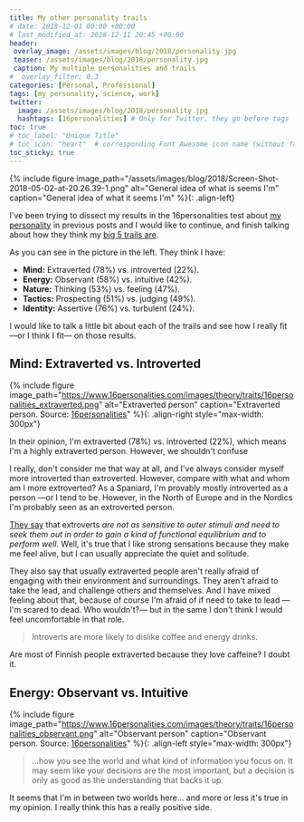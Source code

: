 ```yaml
---
title: My other personality trails
# date: 2018-12-01 00:00 +00:00
# last_modified_at: 2018-12-11 20:45 +00:00
header: 
 overlay_image: /assets/images/blog/2018/personality.jpg
 teaser: /assets/images/blog/2018/personality.jpg
 caption: My multiple personalities and trails
#  overlay_filter: 0.3
categories: [Personal, Professional]
tags: [my personality, science, work]
twitter: 
  image: /assets/images/blog/2018/personality.jpg
  hashtags: [16personalities] # Only for Twitter, they go before tags
toc: true
# toc_label: "Unique Title"
# toc_icon: "heart"  # corresponding Font Awesome icon name (without fa prefix)
toc_sticky: true
---
```


{% include figure image_path="/assets/images/blog/2018/Screen-Shot-2018-05-02-at-20.26.39-1.png" alt="General idea of what is seems I'm" caption="General idea of what it seems I'm" %}{: .align-left}

I've been trying to dissect my results in the 16personalities test about [my personality](/archive/tags/my-personality/) in previous posts and I would like to continue, and finish talking about how they think my [big 5 trails are](https://en.wikipedia.org/wiki/Big_Five_personality_traits). 

As you can see in the picture in the left. They think I have: 

- **Mind:** Extraverted (78%) vs. introverted (22%). 
- **Energy:** Observant (58%) vs. intuitive (42%). 
- **Nature:** Thinking (53%) vs. feeling (47%). 
- **Tactics:** Prospecting (51%) vs. judging (49%). 
- **Identity:** Assertive (76%) vs. turbulent (24%). 

I would like to talk a little bit about each of the trails and see how I really fit —or I think I fit— on those results. 

## Mind: Extraverted vs. Introverted

{% include figure image_path="https://www.16personalities.com/images/theory/traits/16personalities_extraverted.png" alt="Extraverted person" caption="Extraverted person. Source: [16personalities](https://www.16personalities.com/articles/mind-introverted-vs-extraverted)" %}{: .align-right style="max-width: 300px"}

In their opinion, I'm extraverted (78%) vs. introverted (22%), which means I'm a highly extraverted person. However, we shouldn't confuse 

I really, don't consider me that way at all, and I've always consider myself more introverted than extroverted. However, compare with what and whom am I more extroverted? As a Spaniard, I'm provably mostly introverted as a person —or I tend to be. However, in the North of Europe and in the Nordics I'm probably seen as an extroverted person. 

[They say](https://www.16personalities.com/articles/mind-introverted-vs-extraverted) that extroverts *are not as sensitive to outer stimuli and need to seek them out in order to gain a kind of functional equilibrium and to perform well*. Well, it's true that I like strong sensations because they make me feel alive, but I can usually appreciate the quiet and solitude. 

They also say that usually extraverted people aren't really afraid of engaging with their environment and surroundings. They aren't afraid to take the lead, and challenge others and themselves. And I have mixed feeling about that, because of course I'm afraid of if need to take to lead —I'm scared to dead. Who wouldn't?— but in the same I don't think I would feel uncomfortable in that role. 

> Introverts are more likely to dislike coffee and energy drinks. 

Are most of Finnish people extraverted because they love caffeine? I doubt it. 

## Energy: Observant vs. Intuitive

{% include figure image_path="https://www.16personalities.com/images/theory/traits/16personalities_observant.png" alt="Observant person" caption="Observant person. Source: [16personalities](https://www.16personalities.com/articles/energy-intuitive-vs-observant)" %}{: .align-left style="max-width: 300px"}

> ...how you see the world and what kind of information you focus on. It may seem like your decisions are the most important, but a decision is only as good as the understanding that backs it up.

It seems that I'm in between two worlds here... and more or less it's true in my opinion. I really think this has a really positive side.